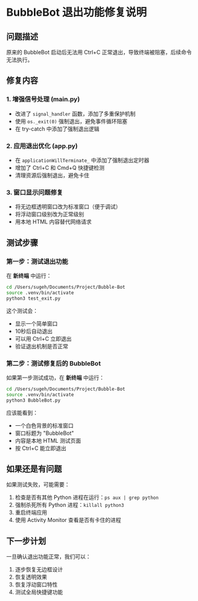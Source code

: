 # BubbleBot 退出功能修复说明

## 问题描述
原来的 BubbleBot 启动后无法用 Ctrl+C 正常退出，导致终端被阻塞，后续命令无法执行。

## 修复内容

### 1. 增强信号处理 (main.py)
- 改进了 `signal_handler` 函数，添加了多重保护机制
- 使用 `os._exit(0)` 强制退出，避免事件循环阻塞
- 在 try-catch 中添加了强制退出逻辑

### 2. 应用退出优化 (app.py)
- 在 `applicationWillTerminate_` 中添加了强制退出定时器
- 增加了 Ctrl+C 和 Cmd+Q 快捷键检测
- 清理资源后强制退出，避免卡住

### 3. 窗口显示问题修复
- 将无边框透明窗口改为标准窗口（便于调试）
- 将浮动窗口级别改为正常级别
- 用本地 HTML 内容替代网络请求

## 测试步骤

### 第一步：测试退出功能
在 **新终端** 中运行：
```bash
cd /Users/sugeh/Documents/Project/Bubble-Bot
source .venv/bin/activate
python3 test_exit.py
```

这个测试会：
- 显示一个简单窗口
- 10秒后自动退出
- 可以用 Ctrl+C 立即退出
- 验证退出机制是否正常

### 第二步：测试修复后的 BubbleBot
如果第一步测试成功，在 **新终端** 中运行：
```bash
cd /Users/sugeh/Documents/Project/Bubble-Bot
source .venv/bin/activate
python3 BubbleBot.py
```

应该能看到：
- 一个白色背景的标准窗口
- 窗口标题为 "BubbleBot"
- 内容是本地 HTML 测试页面
- 按 Ctrl+C 能立即退出

## 如果还是有问题

如果测试失败，可能需要：
1. 检查是否有其他 Python 进程在运行：`ps aux | grep python`
2. 强制杀死所有 Python 进程：`killall python3`
3. 重启终端应用
4. 使用 Activity Monitor 查看是否有卡住的进程

## 下一步计划

一旦确认退出功能正常，我们可以：
1. 逐步恢复无边框设计
2. 恢复透明效果
3. 恢复浮动窗口特性
4. 测试全局快捷键功能